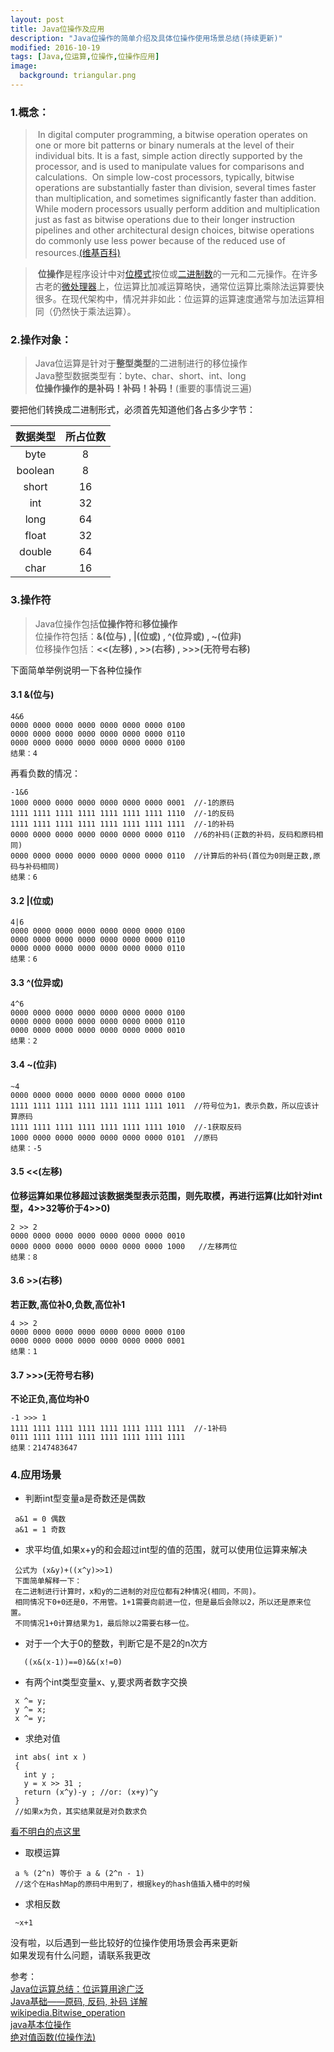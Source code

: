 ```yaml
---
layout: post
title: Java位操作及应用
description: "Java位操作的简单介绍及具体位操作使用场景总结(持续更新)"
modified: 2016-10-19
tags: [Java,位运算,位操作,位操作应用]
image:
  background: triangular.png
---
```


### 1.概念：

>​    In digital computer programming, a bitwise operation operates on one or more bit patterns or binary numerals at the level of their individual bits. It is a fast, simple action directly supported by the processor, and is used to manipulate values for comparisons and calculations.
>​    On simple low-cost processors, typically, bitwise operations are substantially faster than division, several times faster than multiplication, and sometimes significantly faster than addition. While modern processors usually perform addition and multiplication just as fast as bitwise operations due to their longer instruction pipelines and other architectural design choices, bitwise operations do commonly use less power because of the reduced use of resources.[(维基百科)](https://en.wikipedia.org/wiki/Bitwise_operation)



>​    **位操作**是程序设计中对[位模式](https://zh.wikipedia.org/w/index.php?title=%E4%BD%8D%E6%A8%A1%E5%BC%8F&action=edit&redlink=1)按位或[二进制数](https://zh.wikipedia.org/wiki/%E4%BA%8C%E9%80%B2%E4%BD%8D%E6%95%B8)的一元和二元操作。在许多古老的[微处理器](https://zh.wikipedia.org/wiki/%E5%BE%AE%E5%A4%84%E7%90%86%E5%99%A8)上，位运算比加减运算略快，通常位运算比乘除法运算要快很多。在现代架构中，情况并非如此：位运算的运算速度通常与加法运算相同（仍然快于乘法运算）。

### 2.操作对象：

>​    Java位运算是针对于**整型类型**的二进制进行的移位操作  
>​    Java整型数据类型有：byte、char、short、int、long  
>   **位操作操作的是补码！补码！补码！**(重要的事情说三遍)   

要把他们转换成二进制形式，必须首先知道他们各占多少字节：

|  数据类型   | 所占位数 |
| :-----: | :--: |
|  byte   |  8   |
| boolean |  8   |
|  short  |  16  |
|   int   |  32  |
|  long   |  64  |
|  float  |  32  |
| double  |  64  |
|  char   |  16  |

### 3.操作符
>​    Java位操作包括**位操作符**和**移位操作**  
>​    位操作符包括：**&(位与) , |(位或) , ^(位异或) , ~(位非)**   
>​    位移操作包括：**\<\<(左移) , \>\>(右移) , \>\>\>(无符号右移)**

下面简单举例说明一下各种位操作

#### 3.1  &(位与)

```
4&6
0000 0000 0000 0000 0000 0000 0000 0100  
0000 0000 0000 0000 0000 0000 0000 0110  
0000 0000 0000 0000 0000 0000 0000 0100  
结果：4  
```

再看负数的情况：  

```
-1&6  
1000 0000 0000 0000 0000 0000 0000 0001  //-1的原码  
1111 1111 1111 1111 1111 1111 1111 1110  //-1的反码  
1111 1111 1111 1111 1111 1111 1111 1111  //-1的补码  
0000 0000 0000 0000 0000 0000 0000 0110  //6的补码(正数的补码，反码和原码相同)  
0000 0000 0000 0000 0000 0000 0000 0110  //计算后的补码(首位为0则是正数,原码与补码相同)  
结果：6
```

#### 3.2  |(位或) 

```
4|6  
0000 0000 0000 0000 0000 0000 0000 0100  
0000 0000 0000 0000 0000 0000 0000 0110  
0000 0000 0000 0000 0000 0000 0000 0110  
结果：6  
```

#### 3.3  ^(位异或)

```
4^6  
0000 0000 0000 0000 0000 0000 0000 0100  
0000 0000 0000 0000 0000 0000 0000 0110  
0000 0000 0000 0000 0000 0000 0000 0010  
结果：2
```

#### 3.4  ~(位非)

```
~4  
0000 0000 0000 0000 0000 0000 0000 0100  
1111 1111 1111 1111 1111 1111 1111 1011  //符号位为1，表示负数，所以应该计算原码  
1111 1111 1111 1111 1111 1111 1111 1010  //-1获取反码  
1000 0000 0000 0000 0000 0000 0000 0101  //原码  
结果：-5
```

#### 3.5  \<\<(左移)
**位移运算如果位移超过该数据类型表示范围，则先取模，再进行运算(比如针对int型，4\>\>32等价于4\>\>0)**

```
2 >> 2  
0000 0000 0000 0000 0000 0000 0000 0010  
0000 0000 0000 0000 0000 0000 0000 1000   //左移两位  
结果：8
```

#### 3.6   \>\>(右移)
**若正数,高位补0,负数,高位补1**

```
4 >> 2  
0000 0000 0000 0000 0000 0000 0000 0100  
0000 0000 0000 0000 0000 0000 0000 0001  
结果：1
```

#### 3.7  \>\>\>(无符号右移)
**不论正负,高位均补0**

```
-1 >>> 1  
1111 1111 1111 1111 1111 1111 1111 1111  //-1补码  
0111 1111 1111 1111 1111 1111 1111 1111  
结果：2147483647 
```

### 4.应用场景

* 判断int型变量a是奇数还是偶数

```
 a&1 = 0 偶数
 a&1 = 1 奇数 
```

* 求平均值,如果x+y的和会超过int型的值的范围，就可以使用位运算来解决

```
 公式为 (x&y)+((x^y)>>1) 
 下面简单解释一下：  
 在二进制进行计算时，x和y的二进制的对应位都有2种情况(相同，不同)。
 相同情况下0+0还是0，不用管。1+1需要向前进一位，但是最后会除以2，所以还是原来位置。
 不同情况1+0计算结果为1，最后除以2需要右移一位。
```


* 对于一个大于0的整数，判断它是不是2的n次方

```
   ((x&(x-1))==0)&&(x!=0)
```


* 有两个int类型变量x、y,要求两者数字交换

```
 x ^= y;   
 y ^= x;   
 x ^= y; 
```

* 求绝对值

```
 int abs( int x )   
 {   
   int y ;   
   y = x >> 31 ;   
   return (x^y)-y ; //or: (x+y)^y   
 }  
 //如果x为负，其实结果就是对负数求负
```
[看不明白的点这里](https://my.oschina.net/yumifan/blog/221890)

* 取模运算

```
 a % (2^n) 等价于 a & (2^n - 1)   
 //这个在HashMap的原码中用到了，根据key的hash值插入桶中的时候 
```

* 求相反数

```
 ~x+1
```

没有啦，以后遇到一些比较好的位操作使用场景会再来更新  
如果发现有什么问题，请联系我更改  

参考：  
[Java位运算总结：位运算用途广泛](http://www.52ij.com/jishu/102.html)  
[Java基础——原码, 反码, 补码 详解](http://www.linuxidc.com/Linux/2015-02/113863.htm)  
[wikipedia.Bitwise_operation](https://en.wikipedia.org/wiki/Bitwise_operation)  
[java基本位操作 ](http://blog.sina.com.cn/s/blog_4df91b180100uim5.html)  
[绝对值函数(位操作法)](https://my.oschina.net/yumifan/blog/221890)  